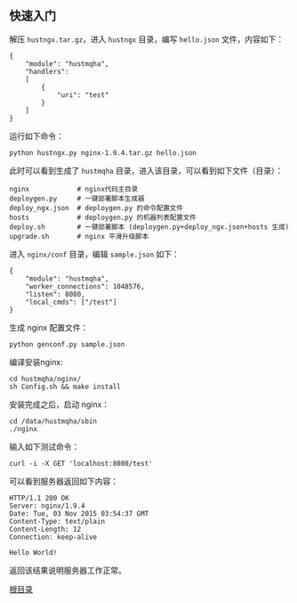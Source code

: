 快速入门
--

解压 `hustngx.tar.gz`，进入 `hustngx` 目录，编写 `hello.json` 文件，内容如下：

    {
        "module": "hustmqha",
        "handlers":
        [
            {
                "uri": "test"
            }
        ]
    }

运行如下命令：

    python hustngx.py nginx-1.9.4.tar.gz hello.json

此时可以看到生成了 `hustmqha` 目录，进入该目录，可以看到如下文件（目录）：

    nginx            # nginx代码主目录
    deploygen.py     # 一键部署脚本生成器
    deploy_ngx.json  # deploygen.py 的命令配置文件
    hosts            # deploygen.py 的机器列表配置文件
    deploy.sh        # 一键部署脚本 (deploygen.py+deploy_ngx.json+hosts 生成)
    upgrade.sh       # nginx 平滑升级脚本


进入 `nginx/conf` 目录，编辑 `sample.json` 如下：

    {
	    "module": "hustmqha",
	    "worker_connections": 1048576,
	    "listen": 8080,
	    "local_cmds": ["/test"]
	}

生成 nginx 配置文件：

    python genconf.py sample.json

编译安装nginx:

    cd hustmqha/nginx/
    sh Config.sh && make install

安装完成之后，启动 nginx：

    cd /data/hustmqha/sbin
    ./nginx

输入如下测试命令：

    curl -i -X GET 'localhost:8080/test'

可以看到服务器返回如下内容：

    HTTP/1.1 200 OK
	Server: nginx/1.9.4
	Date: Tue, 03 Nov 2015 03:54:37 GMT
	Content-Type: text/plain
	Content-Length: 12
	Connection: keep-alive
	
	Hello World!

返回该结果说明服务器工作正常。

[根目录](../index.md)